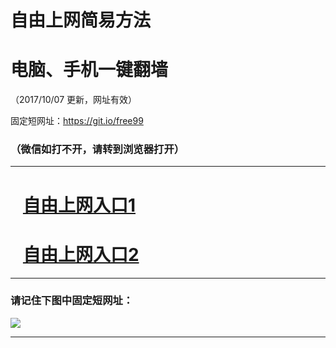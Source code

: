 ﻿# 自由上网简易方法

# 电脑、手机一键翻墙

（2017/10/07 更新，网址有效）

固定短网址：https://git.io/free99

### （微信如打不开，请转到浏览器打开）


***





# &nbsp;&nbsp; <a href="http://ft2364728323.fwq-tz-1001.info/fwqtz01.html?t=100700116310 " target="_blank">自由上网入口1</a>
# &nbsp;&nbsp; <a href="http://ft2513914798.fwq-tz-1002.info/fwqtz02.html?t=1007001977 " target="_blank">自由上网入口2</a>
***

### 请记住下图中固定短网址：

<img src="https://s3-us-west-2.amazonaws.com/fwq-1001/yjfq-20170905okok.png" /> 


***

